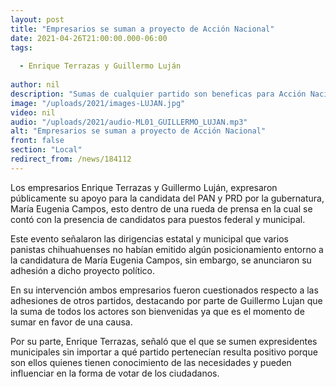 ```yaml
---
layout: post
title: "Empresarios se suman a proyecto de Acción Nacional"
date: 2021-04-26T21:00:00.000-06:00
tags:
  
  - Enrique Terrazas y Guillermo Luján
  
author: nil
description: "Sumas de cualquier partido son beneficas para Acción Nacional, señalan empresarios."
image: "/uploads/2021/images-LUJAN.jpg"
video: nil
audio: "/uploads/2021/audio-ML01_GUILLERMO_LUJAN.mp3"
alt: "Empresarios se suman a proyecto de Acción Nacional"
front: false
section: "Local"
redirect_from: /news/184112
---
```


Los empresarios Enrique Terrazas y Guillermo Luján, expresaron públicamente su apoyo para la candidata del PAN y PRD por la gubernatura, María Eugenia Campos, esto dentro de una rueda de prensa en la cual se contó con la presencia de candidatos para puestos federal y municipal.

Este evento señalaron las dirigencias estatal y municipal que varios panistas chihuahuenses no habían emitido algún posicionamiento entorno a la candidatura de María Eugenia Campos, sin embargo, se anunciaron su adhesión a dicho proyecto político.

En su intervención ambos empresarios fueron cuestionados respecto a las adhesiones de otros partidos, destacando por parte de Guillermo Lujan que la suma de todos los actores son bienvenidas ya que es el momento de sumar en favor de una causa.

Por su parte, Enrique Terrazas, señaló que el que se sumen expresidentes municipales sin importar a qué partido pertenecían resulta positivo porque son ellos quienes tienen conocimiento de las necesidades y pueden influenciar en la forma de votar de los ciudadanos.
